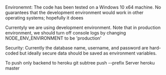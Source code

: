 
Environemnt:
The code has been tested on a Windows 10 x64 machine. No guarantees that the development environment would work in other operating systems; hopefully it doees

Currentyly we are using development environment. Note that in production environment, we should turn off console logs by changing
NODE_ENV_ENVIRONMENT to be 'production'


Security:
Currently the database name, username, and password are hard-coded but ideally secure data should be saved as environment variables.

To push only backend to heroku
git subtree push --prefix Server heroku master